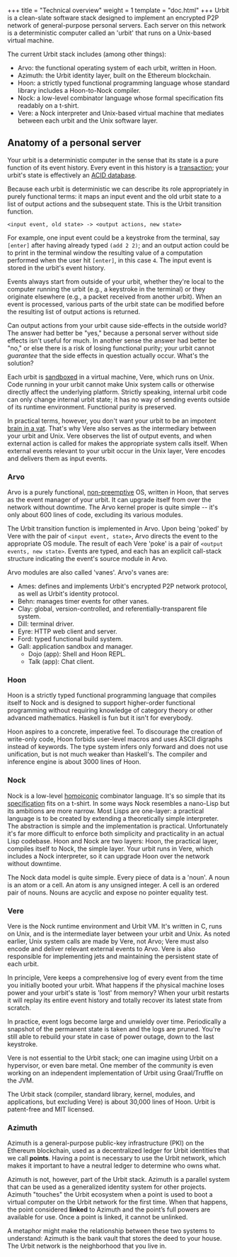 +++
title = "Technical overview"
weight = 1
template = "doc.html"
+++
Urbit is a clean-slate software stack designed to implement an encrypted P2P
network of general-purpose personal servers.  Each server on this network is a
deterministic computer called an 'urbit' that runs on a Unix-based virtual
machine.

The current Urbit stack includes (among other things):

- Arvo: the functional operating system of each urbit, written in Hoon.
- Azimuth: the Urbit identity layer, built on the Ethereum blockchain.
- Hoon: a strictly typed functional programming language whose standard library
  includes a Hoon-to-Nock compiler.
- Nock: a low-level combinator language whose formal specification fits readably on a t-shirt.
- Vere: a Nock interpreter and Unix-based virtual machine that mediates between
  each urbit and the Unix software layer.

## Anatomy of a personal server

Your urbit is a deterministic computer in the sense that its state is a pure
function of its event history.  Every event in this history is a
[transaction](https://en.wikipedia.org/wiki/Transaction_processing); your
urbit's state is effectively an [ACID database](https://en.wikipedia.org/wiki/ACID).

Because each urbit is deterministic we can describe its role appropriately in
purely functional terms: it maps an input event and the old urbit state to a
list of output actions and the subsequent state.  This is the Urbit transition
function.

```
<input event, old state> -> <output actions, new state>
```

For example, one input event could be a keystroke from the terminal, say
`[enter]` after having already typed `(add 2 2)`; and an output action could be
to print in the terminal window the resulting value of a computation performed
when the user hit `[enter]`, in this case `4`.  The input event is stored in the
urbit's event history.

Events always start from outside of your urbit, whether they're local to the
computer running the urbit (e.g., a keystroke in the terminal) or they originate
elsewhere (e.g., a packet received from another urbit).  When an event is
processed, various parts of the urbit state can be modified before the resulting
list of output actions is returned.

Can output actions from your urbit cause side-effects in the outside world?
The answer had better be "yes," because a personal server without side effects
isn't useful for much.  In another sense the answer had better be "no," or else
there is a risk of losing functional purity; your urbit cannot _guarantee_ that
the side effects in question actually occur.  What's the solution?

Each urbit is
[sandboxed](https://en.wikipedia.org/wiki/Sandbox_%28computer_security%29) in a
virtual machine, Vere, which runs on Unix.  Code running in your urbit cannot
make Unix system calls or otherwise directly affect the underlying platform.
Strictly speaking, internal urbit code can only change internal urbit state; it
has no way of sending events outside of its runtime environment.  Functional
purity is preserved.

In practical terms, however, you don't want your urbit to be an impotent
[brain in a vat](https://en.wikipedia.org/wiki/Brain_in_a_vat).  That's why
Vere also serves as the intermediary between your urbit and Unix.  Vere observes
the list of output events, and when external action is called for makes the
appropriate system calls itself.  When external events relevant to your urbit
occur in the Unix layer, Vere encodes and delivers them as input events.

### Arvo

Arvo is a purely functional, [non-preemptive](https://en.wikipedia.org/wiki/Cooperative_multitasking)
OS, written in Hoon, that serves as the event manager of your urbit.
It can upgrade itself from over the network without downtime.  The Arvo kernel
proper is quite simple -- it's only about 600 lines of code, excluding its
various modules.

The Urbit transition function is implemented in Arvo.  Upon being 'poked' by
Vere with the pair of `<input event, state>`, Arvo directs the event to the
appropriate OS module.  The result of each Vere 'poke' is a pair of
`<output events, new state>`.  Events are typed, and each has an explicit
call-stack structure indicating the event's source module in Arvo.

Arvo modules are also called 'vanes'.  Arvo's vanes are:

- Ames: defines and implements Urbit's encrypted P2P network protocol, as well
  as Urbit's identity protocol.
- Behn: manages timer events for other vanes.
- Clay: global, version-controlled, and referentially-transparent file system.
- Dill: terminal driver.
- Eyre: HTTP web client and server.
- Ford: typed functional build system.
- Gall: application sandbox and manager.
  - Dojo (app): Shell and Hoon REPL.
  - Talk (app): Chat client.

### Hoon

Hoon is a strictly typed functional programming language that compiles itself
to Nock and is designed to support higher-order functional programming without
requiring knowledge of category theory or other advanced mathematics.  Haskell
is fun but it isn't for everybody.

Hoon aspires to a concrete, imperative feel.  To discourage the creation of
write-only code, Hoon forbids user-level macros and uses ASCII digraphs instead
of keywords.  The type system infers only forward and does not use unification,
but is not much weaker than Haskell's.  The compiler and inference engine is
about 3000 lines of Hoon.

### Nock

Nock is a low-level [homoiconic](https://en.wikipedia.org/wiki/Homoiconicity)
combinator language.  It's so simple that its [specification](@/docs/learn/nock/definition.md)
fits on a t-shirt.  In some ways Nock resembles a nano-Lisp but its ambitions
are more narrow.  Most Lisps are one-layer: a practical language is to be
created by extending a theoretically simple interpreter.  The abstraction is
simple and the implementation is practical.  Unfortunately it's far more difficult
to enforce both simplicity and practicality in an actual Lisp codebase.  Hoon
and Nock are two layers: Hoon, the practical layer, compiles itself to Nock, the
simple layer.  Your urbit runs in Vere, which includes a Nock interpreter, so it
can upgrade Hoon over the network without downtime.

The Nock data model is quite simple.  Every piece of data is a 'noun'.  A noun
is an atom or a cell.  An atom is any unsigned integer.  A cell is an ordered
pair of nouns.  Nouns are acyclic and expose no pointer equality test.

### Vere

Vere is the Nock runtime environment and Urbit VM.  It's written in C, runs on
Unix, and is the intermediate layer between your urbit and Unix.  As noted
earlier, Unix system calls are made by Vere, not Arvo; Vere must also encode
and deliver relevant external events to Arvo.  Vere is also responsible for
implementing jets and maintaining the persistent state of each urbit.

In principle, Vere keeps a comprehensive log of every event from the time you
initially booted your urbit.  What happens if the physical machine loses power
and your urbit's state is 'lost' from memory?  When your urbit restarts it will
replay its entire event history and totally recover its latest state from
scratch.

In practice, event logs become large and unwieldy over time.  Periodically a
snapshot of the permanent state is taken and the logs are pruned.  You're still
able to rebuild your state in case of power outage, down to the last keystroke.

Vere is not essential to the Urbit stack; one can imagine using Urbit on a
hypervisor, or even bare metal.  One member of the community is even working on
an independent implementation of Urbit using Graal/Truffle on the JVM.

The Urbit stack (compiler, standard library, kernel, modules, and applications,
but excluding Vere) is about 30,000 lines of Hoon.  Urbit is patent-free and MIT
licensed.

### Azimuth

Azimuth is a general-purpose public-key infrastructure (PKI) on the Ethereum
blockchain, used as a decentralized ledger for Urbit identities that we call
**points**. Having a point is necessary to use the Urbit network, which makes it
important to have a neutral ledger to determine who owns what.

Azimuth is not, however, part of the Urbit stack. Azimuth is a parallel system
that can be used as a generalized identity system for other projects. Azimuth
"touches" the Urbit ecosystem when a point is used to boot a virtual computer
on the Urbit network for the first time. When that happens, the point considered
**linked** to Azimuth and the point’s full powers are available for use. Once a
point is linked, it cannot be unlinked.

A metaphor might make the relationship between these two systems to understand:
Azimuth is the bank vault that stores the deed to your house. The Urbit network
is the neighborhood that you live in.
